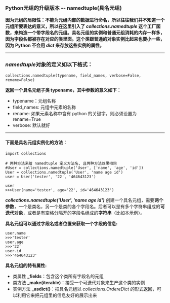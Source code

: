 ### Python元组的升级版本 -- namedtuple(具名元组)
**因为元组的局限性：不能为元组内部的数据进行命名，所以往往我们并不知道一个元组所要表达的意义，所以在这里引入了 *collections.namedtuple* 这个工厂函数，来构造一个带字段名的元组。具名元组的实例和普通元组消耗的内存一样多，因为字段名都被存在对应的类里面。这个类跟普通的对象实例比起来也要小一些，因为 Python 不会用 *__dict__* 来存放这些实例的属性。**
___
### *namedtuple*对象的定义如以下格式：
`collections.namedtuple(typename, field_names, verbose=False, rename=False)`

**返回一个具名元组子类 typename，其中参数的意义如下：**
+ typename：元组名称
+ field_names: 元组中元素的名称
+ rename: 如果元素名称中含有 python 的关键字，则必须设置为 rename=True
+ verbose: 默认就好

___
#### 下面是具名元组实例化的方法：
```
import collections

# 两种方法来给 namedtuple 定义方法名, 且两种方法效果相同
#User = collections.namedtuple('User', ['name', 'age', 'id'])
User = collections.namedtuple('User', 'name age id')
user = User('tester', '22', '464643123')

user
>>>User(name='tester', age='22', id='464643123')
```
***collections.namedtuple('User', 'name age id')*** 创建一个具名元组，需要**两个参数**，一个是类名，另一个是类的各个字段名。后者可以是有多个字符串组成的**可迭代对象**，或者是有空格分隔开的字段名组成的**字符串**（比如本示例）。

**具名元组可以通过字段名或者位置来获取一个字段的信息:**
```
user.name
>>>'tester'
user.age
>>>'22'
user.id
>>>'464643123'
```
**具名元组的特有属性:**
+ 类属性 **_fields**：包含这个类所有字段名的元组 
+ 类方法 **_make(iterable)**：接受一个可迭代对象来生产这个类的实例 
+ 实例方法 **_asdict()**：把具名元组以 *collections.OrdereDict* 的形式返回，可以利用它来把元组里的信息友好的展示出来
